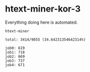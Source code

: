 # htext-miner-kor-3

Everything doing here is automated.

```
htext-miner

total: 3414/9855 (34.64231354642314%)

job0: 619
job1: 718
job2: 669
job3: 737
job4: 671
```